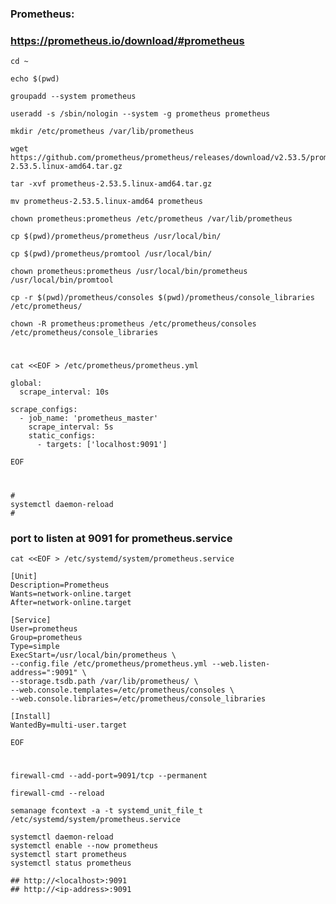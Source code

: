 
### Prometheus:
### https://prometheus.io/download/#prometheus
    
    cd ~
    
    echo $(pwd)
    
    groupadd --system prometheus
    
    useradd -s /sbin/nologin --system -g prometheus prometheus
    
    mkdir /etc/prometheus /var/lib/prometheus
    
    wget https://github.com/prometheus/prometheus/releases/download/v2.53.5/prometheus-2.53.5.linux-amd64.tar.gz
    
    tar -xvf prometheus-2.53.5.linux-amd64.tar.gz
    
    mv prometheus-2.53.5.linux-amd64 prometheus
    
    chown prometheus:prometheus /etc/prometheus /var/lib/prometheus
    
    cp $(pwd)/prometheus/prometheus /usr/local/bin/
    
    cp $(pwd)/prometheus/promtool /usr/local/bin/
    
    chown prometheus:prometheus /usr/local/bin/prometheus /usr/local/bin/promtool
    
    cp -r $(pwd)/prometheus/consoles $(pwd)/prometheus/console_libraries /etc/prometheus/
    
    chown -R prometheus:prometheus /etc/prometheus/consoles /etc/prometheus/console_libraries
#    
    cat <<EOF > /etc/prometheus/prometheus.yml
    
    global:
      scrape_interval: 10s
    
    scrape_configs:
      - job_name: 'prometheus_master'
        scrape_interval: 5s
        static_configs:
          - targets: ['localhost:9091']
    
    EOF
#    
    #
    systemctl daemon-reload
    #
    
### port to listen at 9091 for prometheus.service
    cat <<EOF > /etc/systemd/system/prometheus.service
    
    [Unit]
    Description=Prometheus
    Wants=network-online.target
    After=network-online.target
    
    [Service]
    User=prometheus
    Group=prometheus
    Type=simple
    ExecStart=/usr/local/bin/prometheus \
    --config.file /etc/prometheus/prometheus.yml --web.listen-address=":9091" \
    --storage.tsdb.path /var/lib/prometheus/ \
    --web.console.templates=/etc/prometheus/consoles \
    --web.console.libraries=/etc/prometheus/console_libraries
    
    [Install]
    WantedBy=multi-user.target
    
    EOF
 #   
    firewall-cmd --add-port=9091/tcp --permanent
    
    firewall-cmd --reload
    
    semanage fcontext -a -t systemd_unit_file_t  /etc/systemd/system/prometheus.service
    
    systemctl daemon-reload
    systemctl enable --now prometheus
    systemctl start prometheus
    systemctl status prometheus
    
    ## http://<localhost>:9091
    ## http://<ip-address>:9091



